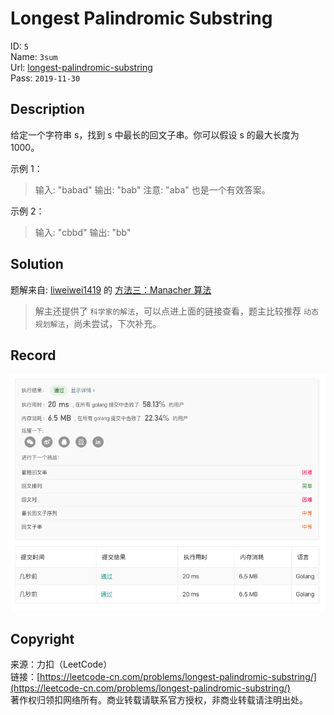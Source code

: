 # Longest Palindromic Substring

ID: `5`  
Name: `3sum`  
Url: [longest-palindromic-substring](https://leetcode-cn.com/problems/longest-palindromic-substring/)  
Pass: `2019-11-30`

## Description

给定一个字符串 s，找到 s 中最长的回文子串。你可以假设 s 的最大长度为 1000。

示例 1：

> 输入: "babad"
> 输出: "bab"
> 注意: "aba" 也是一个有效答案。

示例 2：

> 输入: "cbbd"
> 输出: "bb"

## Solution

题解来自: [liweiwei1419](https://leetcode-cn.com/u/liweiwei1419/) 的 [方法三：Manacher 算法](https://leetcode-cn.com/problems/longest-palindromic-substring/solution/zhong-xin-kuo-san-dong-tai-gui-hua-by-liweiwei1419/)

> 解主还提供了 `科学家的解法`，可以点进上面的链接查看，题主比较推荐 `动态规划解法`，尚未尝试，下次补充。

## Record

![Record](record.png "Record")

## Copyright

来源：力扣（LeetCode）  
链接：[https://leetcode-cn.com/problems/longest-palindromic-substring/](https://leetcode-cn.com/problems/longest-palindromic-substring/)  
著作权归领扣网络所有。商业转载请联系官方授权，非商业转载请注明出处。
